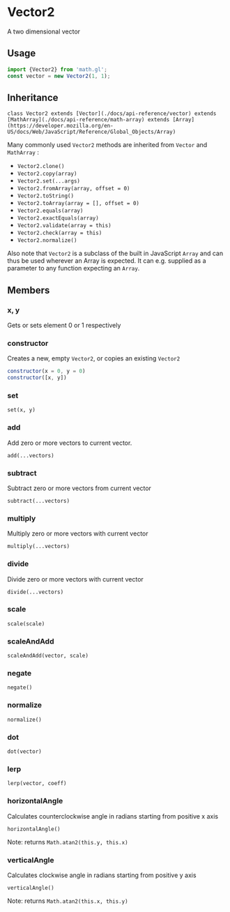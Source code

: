 # Vector2

A two dimensional vector


## Usage

```js
import {Vector2} from 'math.gl';
const vector = new Vector2(1, 1);
```

## Inheritance

`class Vector2 extends [Vector](./docs/api-reference/vector) extends [MathArray](./docs/api-reference/math-array) extends [Array](https://developer.mozilla.org/en-US/docs/Web/JavaScript/Reference/Global_Objects/Array)`

Many commonly used `Vector2` methods are inherited from `Vector` and `MathArray` :

* `Vector2.clone()`
* `Vector2.copy(array)`
* `Vector2.set(...args)`
* `Vector2.fromArray(array, offset = 0)`
* `Vector2.toString()`
* `Vector2.toArray(array = [], offset = 0)`
* `Vector2.equals(array)`
* `Vector2.exactEquals(array)`
* `Vector2.validate(array = this)`
* `Vector2.check(array = this)`
* `Vector2.normalize()`

Also note that `Vector2` is a subclass of the built in JavaScript `Array` and can thus be used wherever an Array is expected. It can e.g. supplied as a parameter to any function expecting an `Array`.


##  Members

### x, y

Gets or sets element 0 or 1 respectively

### constructor

Creates a new, empty `Vector2`, or copies an existing `Vector2`

```js
constructor(x = 0, y = 0)
constructor([x, y])
```


### set

`set(x, y)`


### add

Add zero or more vectors to current vector.

`add(...vectors)`


### subtract

Subtract zero or more vectors from current vector

`subtract(...vectors)`


### multiply

Multiply zero or more vectors with current vector

`multiply(...vectors)`


### divide

Divide zero or more vectors with current vector

`divide(...vectors)`


### scale

`scale(scale)`


### scaleAndAdd

`scaleAndAdd(vector, scale)`


### negate

`negate()`


### normalize

`normalize()`


### dot

`dot(vector)`


### lerp

`lerp(vector, coeff)`


### horizontalAngle

Calculates counterclockwise angle in radians starting from positive x axis

`horizontalAngle()`

Note: returns `Math.atan2(this.y, this.x)`


### verticalAngle

Calculates clockwise angle in radians starting from positive y axis

`verticalAngle()`

Note: returns `Math.atan2(this.x, this.y)`
